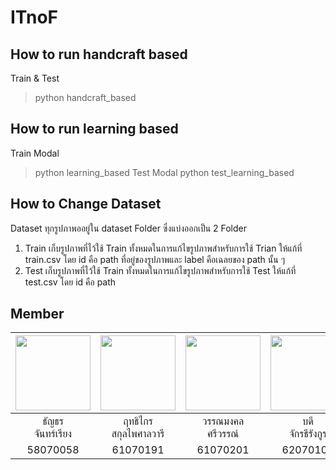 # ITnoF

## How to run handcraft based

Train & Test
> python handcraft_based

## How to run learning based

Train Modal
> python learning_based
Test Modal
> python test_learning_based

## How to Change Dataset
Dataset ทุกรูปภาพออยู่ใน dataset Folder ซึ่งแบ่งออกเป็น 2 Folder
1. Train เก็บรูปภาพที่ไว้ใช้ Train ทั้งหมดในการแก้ไขรูปภาพสำหรับการใช้ Trian ให้แก้ที่ train.csv โดย id คือ path ที่อยู่ของรูปภาพและ label คือเฉลยของ path นั้น ๆ
2. Test เก็บรูปภาพที่ไว้ใช้ Train ทั้งหมดในการแก้ไขรูปภาพสำหรับการใช้ Test ให้แก้ที่ test.csv โดย id คือ path
## Member

|<img src="https://i.imgur.com/iJS397U.png" width="120px" height="120px">|<img src="https://i.imgur.com/ktI03TF.png" width="120px" height="120px">|<img src="https://i.imgur.com/QOPPveW.jpg" width="120px" height="120px">|<img src="https://i.imgur.com/E7NZXtR.png" width="120px" height="120px">|<img src="https://i.imgur.com/3Cp1qY9.png" width="120px" height="120px">|
|:---:|:---:|:---:|:---:|:---:|
|ธัญ​ธร​<br>จันทร์​เรียง​|ฤทธิไกร<br>สกุลไพศาลวารี​|วรรณมงคล<br>ศรีวรรณ์​|บดี<br>จักรธีรังกูร​|ปรากรณ์<br>คำเภา|
|58070058|61070191|61070201|62070107|62070115|
